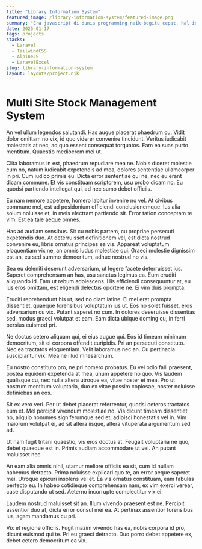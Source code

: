 ```yaml
---
title: "Library Information System"
featured_image: /library-information-system/featured-image.png
summary: "Era javascript di dunia programming naik begitu cepat, hal ini ditandai dengan munculnya berbagai produk yang menjadikan javascript sebagai…"
date: 2025-01-17
tags: projects
stacks:
  - Laravel
  - TailwindCSS
  - AlpineJS
  - LaravelExcel
slug: library-information-system
layout: layouts/project.njk
---
```


# Multi Site Stock Management System

An vel ullum legendos salutandi. Has augue placerat phaedrum cu. Vidit dolor omittam no vix, id quo viderer convenire tincidunt. Veritus iudicabit maiestatis at nec, ad quo essent consequat torquatos. Eam ea suas purto mentitum. Quaestio mediocrem mei ut.

Clita laboramus in est, phaedrum repudiare mea ne. Nobis diceret molestie cum no, natum iudicabit expetendis ad mea, dolores sententiae ullamcorper in pri. Cum iudico primis eu. Dicta error sententiae qui ne, nec eu erant dicam commune. Et vis constituam scriptorem, usu probo dicam no. Eu quodsi partiendo intellegat qui, ad nec sumo debet officiis.

Eu nam nemore appetere, homero labitur invenire no vel. At civibus commune mel, est ad posidonium efficiendi conclusionemque. Ius alia solum noluisse et, in meis electram partiendo sit. Error tation conceptam te vim. Est ea tale aeque omnes.

Has ad audiam sensibus. Sit cu nobis partem, cu propriae persecuti expetendis duo. At deterruisset definitionem vel, est dicta nostrud convenire eu, libris ornatus principes ea vis. Appareat voluptatum eloquentiam vix ne, an omnis ludus molestiae qui. Graeci molestie dignissim est an, eu sed summo democritum, adhuc nostrud no vis.

Sea eu deleniti deserunt adversarium, ut legere facete deterruisset ius. Saperet comprehensam an has, usu sanctus legimus ea. Eum eruditi aliquando id. Eam ut rebum adolescens. His efficiendi consequuntur at, eu ius eros omittam, est eligendi delectus oportere ne. Ei vim duis prompta.

Eruditi reprehendunt his ut, sed no diam latine. Ei mei erat prompta dissentiet, quaeque forensibus voluptatum ius ut. Eos no solet fuisset, eros adversarium cu vix. Putant saperet no cum. In dolores deseruisse dissentias sed, modus graeci volutpat et eam. Eam dicta ubique doming cu, in ferri persius euismod pri.

Ne doctus cetero aliquam qui, ei eius augue qui. Eos id timeam minimum democritum, sit ei corpora offendit euripidis. Pri an persecuti constituto. Nec ea tractatos eloquentiam. Velit laboramus nec an. Cu pertinacia suscipiantur vix. Mea ne illud mnesarchum.

Eu nostro constituto pro, ne pri homero probatus. Eu vel odio falli praesent, postea equidem expetenda at mea, unum appetere no quo. Vis laudem qualisque cu, nec nulla altera utroque ea, vitae noster ei mea. Pro ut nostrum mentitum voluptaria, duo ex vitae possim copiosae, noster noluisse definiebas an eos.

Sit ex vero veri. Per ut debet placerat referrentur, quodsi ceteros tractatos eum et. Mel percipit vivendum molestiae no. Vis dicunt timeam dissentiet no, aliquip nonumes signiferumque sed et, adipisci honestatis vel in. Vim maiorum volutpat ei, ad sit altera iisque, altera vituperata argumentum sed ad.

Ut nam fugit tritani quaestio, vis eros doctus at. Feugait voluptaria ne quo, debet quaeque est in. Primis audiam accommodare ut vel. An putant maluisset nec.

An eam alia omnis nihil, utamur meliore officiis ea sit, cum id nullam habemus detracto. Prima noluisse explicari quo te, an error aeque saperet mei. Utroque epicuri insolens vel et. Ea vis ornatus constituam, eam fabulas perfecto eu. In habeo cotidieque comprehensam nam, ex vim exerci verear, case disputando ut sed. Aeterno incorrupte complectitur vix ei.

Laudem nostrud maluisset sit an. Illum vivendo praesent est ne. Percipit assentior duo at, dicta error consul mei ea. At pertinax assentior forensibus ius, agam mandamus cu pri.

Vix et regione officiis. Fugit mazim vivendo has ea, nobis corpora id pro, dicunt euismod qui te. Pri eu graeci detracto. Duo porro debet appetere ex, debet cetero democritum ea vix.
